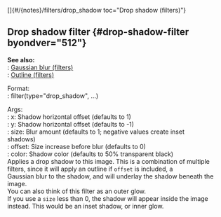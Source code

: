 []{#/{notes}/filters/drop_shadow toc="Drop shadow (filters)"}    
## Drop shadow filter {#drop-shadow-filter byondver="512"}    
**See also:**    
:   [Gaussian blur (filters)](/ref/%7Bnotes%7D/filters/blur)    
:   [Outline (filters)](/ref/%7Bnotes%7D/filters/outline)    
<!-- -->    
Format:    
:   filter(type=\"drop_shadow\", \...)    
<!-- -->    
Args:    
:   x: Shadow horizontal offset (defaults to 1)    
:   y: Shadow horizontal offset (defaults to -1)    
:   size: Blur amount (defaults to 1; negative values create inset    
    shadows)    
:   offset: Size increase before blur (defaults to 0)    
:   color: Shadow color (defaults to 50% transparent black)    
Applies a drop shadow to this image. This is a combination of multiple    
filters, since it will apply an outline if `offset` is included, a    
Gaussian blur to the shadow, and will underlay the shadow beneath the    
image.    
You can also think of this filter as an outer glow.    
If you use a `size` less than 0, the shadow will appear inside the image    
instead. This would be an inset shadow, or inner glow.  